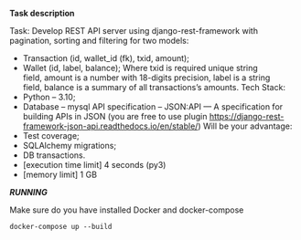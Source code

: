 **Task description**

Task: Develop REST API server using django-rest-framework with pagination, sorting and filtering for two models:
* Transaction (id, wallet_id (fk), txid, amount);
* Wallet (id, label, balance);
Where txid is required unique string field, amount is a number with 18-digits precision, label is a string field, balance is a summary of all transactions’s amounts.
Tech Stack:
* Python – 3.10;
* Database – mysql
API specification – JSON:API — A specification for building APIs in JSON (you are free to use plugin https://django-rest-framework-json-api.readthedocs.io/en/stable/)
Will be your advantage:
* Test coverage;
* SQLAlchemy migrations;
* DB transactions.
* [execution time limit] 4 seconds (py3)
* [memory limit] 1 GB

_**RUNNING**_

Make sure do you have installed Docker and docker-compose 

`docker-compose up --build`